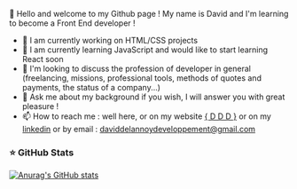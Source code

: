 👋 Hello and welcome to my Github page !
My name is David and I'm learning to become a Front End developer !

- 🔭 I am currently working on HTML/CSS projects
- 🌱 I am currently learning JavaScript and would like to start learning React soon
- 👯 I'm looking to discuss the profession of developer in general (freelancing, missions, professional tools, methods of quotes and payments, the status of a company...)
- 💬 Ask me about my background if you wish, I will answer you with great pleasure !
- 📫 How to reach me : well here, or on my website [{ D D D }](https://daviddelannoydeveloppement.github.io/DDD/index.html) or on my [linkedin](https://www.linkedin.com/in/david-delannoy-developpement/) or by email : daviddelannoydeveloppement@gmail.com

### ⭐ GitHub Stats

[![Anurag's GitHub stats](https://github-readme-stats.vercel.app/api?username=DavidDelannoyDeveloppement&show_icons=true&hide_border=false&title_color=3B1F94f&icon_color=FFE500&bg_color=09131B&text_color=ffffff&border_color=0c1a25)](https://github.com/anuraghazra/github-readme-stats)
